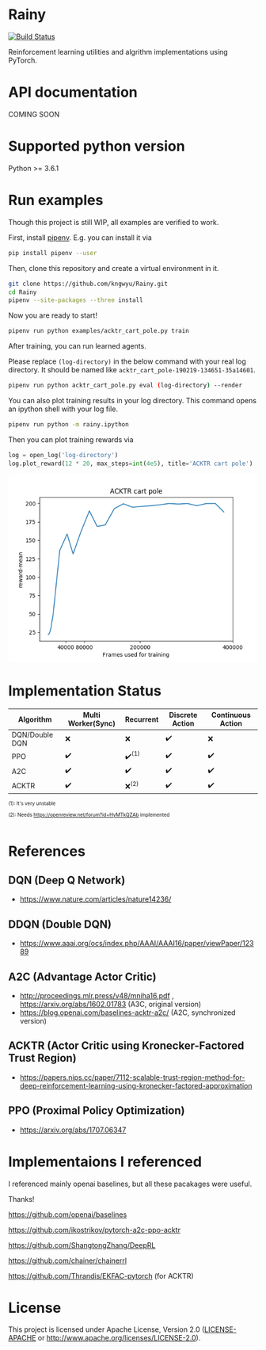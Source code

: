 # Rainy
[![Build Status](https://travis-ci.org/kngwyu/Rainy.svg?branch=master)](https://travis-ci.org/kngwyu/Rainy)

Reinforcement learning utilities and algrithm implementations using PyTorch.

# API documentation
COMING SOON

# Supported python version
Python >= 3.6.1

# Run examples
Though this project is still WIP, all examples are verified to work.

First, install [pipenv](https://pipenv.readthedocs.io/en/latest/).
E.g. you can install it via
``` bash
pip install pipenv --user
```

Then, clone this repository and create a virtual environment in it.
```bash
git clone https://github.com/kngwyu/Rainy.git
cd Rainy
pipenv --site-packages --three install
```

Now you are ready to start!

```bash
pipenv run python examples/acktr_cart_pole.py train
```

After training, you can run learned agents.

Please replace `(log-directory)` in the below command with your real log directory.
It should be named like `acktr_cart_pole-190219-134651-35a14601`.
``` bash
pipenv run python acktr_cart_pole.py eval (log-directory) --render
```

You can also plot training results in your log directory.
This command opens an ipython shell with your log file.
``` bash
pipenv run python -m rainy.ipython
```
Then you can plot training rewards via
```python
log = open_log('log-directory')
log.plot_reward(12 * 20, max_steps=int(4e5), title='ACKTR cart pole')
```
![ACKTR cart pole](./pictures/acktr-cart-pole.png)

# Implementation Status

|**Algorithm** |**Multi Worker(Sync)**|**Recurrent**                   |**Discrete Action** |**Continuous Action**|
| ------------ | -------------------- | ------------------------------ | ------------------ | ------------------- |
|DQN/Double DQN|:x:                   |:x:                             |:heavy_check_mark:  |:x:                  |
|PPO           |:heavy_check_mark:    |:heavy_check_mark:<sup>(1)</sup>|:heavy_check_mark:  |:heavy_check_mark:   |
|A2C           |:heavy_check_mark:    |:heavy_check_mark:              |:heavy_check_mark:  |:heavy_check_mark:   |
|ACKTR         |:heavy_check_mark:    |:x:<sup>(2)</sup>               |:heavy_check_mark:  |:heavy_check_mark:   |

<sup><sup>(1): It's very unstable </sup></sup><br>
<sup><sup>(2): Needs https://openreview.net/forum?id=HyMTkQZAb implemented </sup></sup><br>

# References

## DQN (Deep Q Network)
- https://www.nature.com/articles/nature14236/

## DDQN (Double DQN)
- https://www.aaai.org/ocs/index.php/AAAI/AAAI16/paper/viewPaper/12389

## A2C (Advantage Actor Critic)
- http://proceedings.mlr.press/v48/mniha16.pdf , https://arxiv.org/abs/1602.01783 (A3C, original version)
- https://blog.openai.com/baselines-acktr-a2c/ (A2C, synchronized version)

## ACKTR (Actor Critic using Kronecker-Factored Trust Region)
- https://papers.nips.cc/paper/7112-scalable-trust-region-method-for-deep-reinforcement-learning-using-kronecker-factored-approximation

## PPO (Proximal Policy Optimization)
- https://arxiv.org/abs/1707.06347

# Implementaions I referenced
I referenced mainly openai baselines, but all these pacakages were useful.

Thanks!

https://github.com/openai/baselines

https://github.com/ikostrikov/pytorch-a2c-ppo-acktr

https://github.com/ShangtongZhang/DeepRL

https://github.com/chainer/chainerrl

https://github.com/Thrandis/EKFAC-pytorch (for ACKTR)

# License
This project is licensed under Apache License, Version 2.0
([LICENSE-APACHE](LICENSE) or http://www.apache.org/licenses/LICENSE-2.0).


